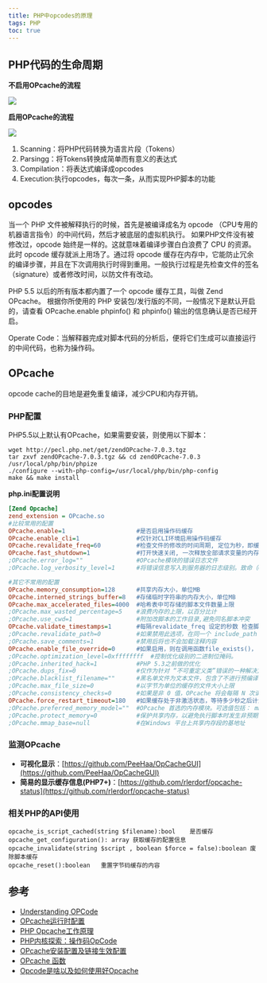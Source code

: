 ```yaml
---
title: PHP中opcodes的原理
tags: PHP
toc: true
---
```


## PHP代码的生命周期

**不启用OPcache的流程**

![](./php_1.png)

**启用OPcache的流程**

![](./php_2.png)

1. Scanning：将PHP代码转换为语言片段（Tokens）
2. Parsingg：将Tokens转换成简单而有意义的表达式
3. Compilation：将表达式编译成opcodes
4. Execution:执行opcodes，每次一条，从而实现PHP脚本的功能


## opcodes 

当一个 PHP 文件被解释执行的时候，首先是被编译成名为 opcode （CPU专用的机器语言指令）的中间代码，然后才被底层的虚拟机执行。 如果PHP文件没有被修改过，opcode 始终是一样的。这就意味着编译步骤白白浪费了 CPU 的资源。
此时 opcode 缓存就派上用场了。通过将 opcode 缓存在内存中，它能防止冗余的编译步骤，并且在下次调用执行时得到重用。一般执行过程是先检查文件的签名（signature）或者修改时间，以防文件有改动。

PHP 5.5 以后的所有版本都内置了一个 opcode 缓存工具，叫做 Zend OPcache。 根据你所使用的 PHP 安装包/发行版的不同，一般情况下是默认开启的，请查看 OPcache.enable phpinfo() 和 phpinfo() 输出的信息确认是否已经开启。

Operate Code：当解释器完成对脚本代码的分析后，便将它们生成可以直接运行的中间代码，也称为操作码。




## OPcache

opcode cache的目地是避免重复编译，减少CPU和内存开销。

### PHP配置

PHP5.5以上默认有OPcache，如果需要安装，则使用以下脚本：

```shell
wget http://pecl.php.net/get/zendOPcache-7.0.3.tgz
tar zxvf zendOPcache-7.0.3.tgz && cd zendOPcache-7.0.3
/usr/local/php/bin/phpize
./configure --with-php-config=/usr/local/php/bin/php-config
make && make install

```

**php.ini配置说明**

```ini
[Zend Opcache]
zend_extension = OPcache.so
#比较常用的配置
OPcache.enable=1                    #是否启用操作码缓存
OPcache.enable_cli=1                #仅针对CLI环境启用操作码缓存
OPcache.revalidate_freq=60          #检查文件的修改的时间周期, 定位为秒，即缓存后60秒去检查代码文件是否被修改过
OPcache.fast_shutdown=1             #打开快速关闭, 一次释放全部请求变量的内存，打开这个在PHP Request Shutdown的时候回收内存的速度会提高
;OPcache.error_log=""               #OPcache模块的错误日志文件
;OPcache.log_verbosity_level=1      #将错误信息写入到服务器的日志级别。致命（0）错误（1) 警告（2）信息（3）调试（4）

#其它不常用的配置
OPcache.memory_consumption=128      #共享内存大小，单位MB
OPcache.interned_strings_buffer=8   #存储临时字符串的内存大小，单位MB
OPcache.max_accelerated_files=4000  #哈希表中可存储的脚本文件数量上限
;OPcache.max_wasted_percentage=5    #浪费内存的上限，以百分比计
;OPcache.use_cwd=1                  #附加改脚本的工作目录,避免同名脚本冲突
OPcache.validate_timestamps=1       #每隔revalidate_freq 设定的秒数 检查脚本是否更新
;OPcache.revalidate_path=0          #如果禁用此选项，在同一个 include_path 已存在的缓存文件会被重用
;OPcache.save_comments=1            #禁用后将也不会加载注释内容
OPcache.enable_file_override=0      #如果启用，则在调用函数file_exists()， is_file() 以及 is_readable() 的时候， 都会检查操作码缓存
;OPcache.optimization_level=0xffffffff  #控制优化级别的二进制位掩码。
;OPcache.inherited_hack=1           #PHP 5.3之前做的优化
;OPcache.dups_fix=0                 #仅作为针对 “不可重定义类”错误的一种解决方案。
;OPcache.blacklist_filename=""      #黑名单文件为文本文件，包含了不进行预编译优化的文件名
;OPcache.max_file_size=0            #以字节为单位的缓存的文件大小上限
;OPcache.consistency_checks=0       #如果是非 0 值，OPcache 将会每隔 N 次请求检查缓存校验和
OPcache.force_restart_timeout=180   #如果缓存处于非激活状态，等待多少秒之后计划重启。
;OPcache.preferred_memory_model=""  #OPcache 首选的内存模块。可选值包括： mmap，shm, posix 以及 win32。
;OPcache.protect_memory=0           #保护共享内存，以避免执行脚本时发生非预期的写入。 仅用于内部调试。
;OPcache.mmap_base=null             #在Windows 平台上共享内存段的基地址
```

### 监测OPcache


- **可视化显示**：[https://github.com/PeeHaa/OpCacheGUI](https://github.com/PeeHaa/OpCacheGUI)
- **简易的显示缓存信息(PHP7+)**：[https://github.com/rlerdorf/opcache-status](https://github.com/rlerdorf/opcache-status)

### 相关PHP的API使用

```
opcache_is_script_cached(string $filename):bool    是否缓存
opcache_get_configuration(): array 获取缓存的配置信息
opcache_invalidate(string $script , boolean $force = false):boolean 废除脚本缓存
opcache_reset():boolean   重置字节码缓存的内容

```

## 参考

- [Understanding OPCode]()
- [OPcache运行时配置](https://www.php.net/manual/zh/OPcache.configuration.php)
- [PHP Opcache工作原理](https://www.awaimai.com/2684.html)
- [PHP内核探索：操作码OpCode](http://www.nowamagic.net/librarys/veda/detail/1324)
- [OPcache安装配置及链接生效配置](https://blog.51cto.com/ckl893/1786964)
- [OPcache 函数](https://www.php.net/manual/zh/ref.opcache.php)
- [Opcode是啥以及如何使用好Opcache](https://www.zybuluo.com/phper/note/1016714)
